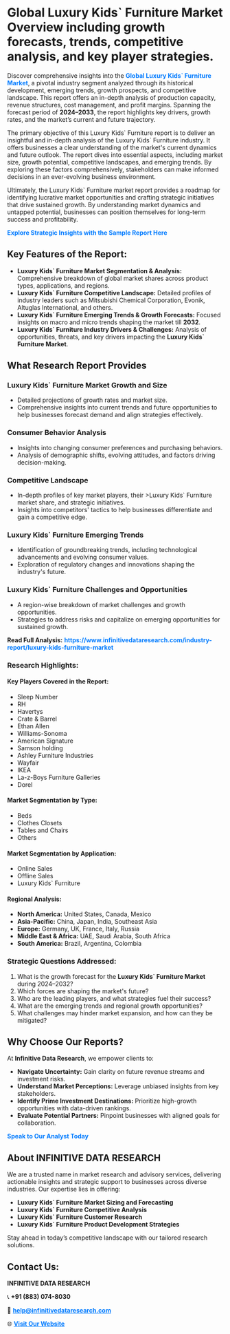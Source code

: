 <h1>Global Luxury Kids` Furniture Market Overview including growth forecasts, trends, competitive analysis, and key player strategies.</h1>
<p>
Discover comprehensive insights into the 
<a href="https://www.infinitivedataresearch.com/industry-report/luxury-kids-furniture-market" rel="dofollow" style="color: #007BFF; text-decoration: none;"><strong>Global Luxury Kids` Furniture Market</strong></a>, a pivotal industry segment analyzed through its historical development, emerging trends, growth prospects, and competitive landscape. This report offers an in-depth analysis of production capacity, revenue structures, cost management, and profit margins. Spanning the forecast period of <strong>2024–2033</strong>, the report highlights key drivers, growth rates, and the market’s current and future trajectory.
</p>
<p>
The primary objective of this Luxury Kids` Furniture report is to deliver an insightful and in-depth analysis of the Luxury Kids` Furniture industry. It offers businesses a clear understanding of the market's current dynamics and future outlook. The report dives into essential aspects, including market size, growth potential, competitive landscapes, and emerging trends. By exploring these factors comprehensively, stakeholders can make informed decisions in an ever-evolving business environment.
</p>
<p>
Ultimately, the Luxury Kids` Furniture market report provides a roadmap for identifying lucrative market opportunities and crafting strategic initiatives that drive sustained growth. By understanding market dynamics and untapped potential, businesses can position themselves for long-term success and profitability.
</p>
<p>
<a href="https://www.infinitivedataresearch.com/request-sample/reportId=101951" style="color: #007BFF; text-decoration: none;"><strong>Explore Strategic Insights with the Sample Report Here</strong></a>
</p>

<h2>Key Features of the Report:</h2>
<ul>
<li><strong>Luxury Kids` Furniture Market Segmentation & Analysis:</strong> Comprehensive breakdown of global market shares across product types, applications, and regions.</li>
<li><strong>Luxury Kids` Furniture Competitive Landscape:</strong> Detailed profiles of industry leaders such as Mitsubishi Chemical Corporation, Evonik, Altuglas International, and others.</li>
<li><strong>Luxury Kids` Furniture Emerging Trends & Growth Forecasts:</strong> Focused insights on macro and micro trends shaping the market till <strong>2032</strong>.</li>
<li><strong>Luxury Kids` Furniture Industry Drivers & Challenges:</strong> Analysis of opportunities, threats, and key drivers impacting the <strong>Luxury Kids` Furniture Market</strong>.</li>
</ul>

<h2>What Research Report Provides</h2>
<h3>Luxury Kids` Furniture Market Growth and Size</h3>
<ul>
<li>Detailed projections of growth rates and market size.</li>
<li>Comprehensive insights into current trends and future opportunities to help businesses forecast demand and align strategies effectively.</li>
</ul>

<h3>Consumer Behavior Analysis</h3>
<ul>
<li>Insights into changing consumer preferences and purchasing behaviors.</li>
<li>Analysis of demographic shifts, evolving attitudes, and factors driving decision-making.</li>
</ul>

<h3>Competitive Landscape</h3>
<ul>
<li>In-depth profiles of key market players, their >Luxury Kids` Furniture market share, and strategic initiatives.</li>
<li>Insights into competitors' tactics to help businesses differentiate and gain a competitive edge.</li>
</ul>

<h3>Luxury Kids` Furniture Emerging Trends</h3>
<ul>
<li>Identification of groundbreaking trends, including technological advancements and evolving consumer values.</li>
<li>Exploration of regulatory changes and innovations shaping the industry's future.</li>
</ul>

<h3>Luxury Kids` Furniture Challenges and Opportunities</h3>
<ul>
<li>A region-wise breakdown of market challenges and growth opportunities.</li>
<li>Strategies to address risks and capitalize on emerging opportunities for sustained growth.</li>
</ul>
<p><strong>Read Full Analysis:</strong> <a href="https://www.infinitivedataresearch.com/industry-report/luxury-kids-furniture-market" rel="dofollow" style="color: #007BFF; text-decoration: none;"><strong>https://www.infinitivedataresearch.com/industry-report/luxury-kids-furniture-market</strong></a></p>
<h3>Research Highlights:</h3>
<h4>Key Players Covered in the Report:</h4>
<ul><li>Sleep Number</li><li>RH</li><li>Havertys</li><li>Crate &amp; Barrel</li><li>Ethan Allen</li><li>Williams-Sonoma</li><li>American Signature</li><li>Samson holding</li><li>Ashley Furniture Industries</li><li>Wayfair</li><li>IKEA</li><li>La-z-Boys Furniture Galleries</li><li>Dorel</li></ul>
<h4>Market Segmentation by Type:</h4>
<ul><li>Beds</li><li>Clothes Closets</li><li>Tables and Chairs</li><li>Others</li></ul>
<h4>Market Segmentation by Application:</h4>
<ul><li>Online Sales</li><li>Offline Sales</li><li>Luxury Kids` Furniture</li></ul>

<h4>Regional Analysis:</h4>
<ul>
<li><strong>North America:</strong> United States, Canada, Mexico</li>
<li><strong>Asia-Pacific:</strong> China, Japan, India, Southeast Asia</li>
<li><strong>Europe:</strong> Germany, UK, France, Italy, Russia</li>
<li><strong>Middle East & Africa:</strong> UAE, Saudi Arabia, South Africa</li>
<li><strong>South America:</strong> Brazil, Argentina, Colombia</li>
</ul>

<h3>Strategic Questions Addressed:</h3>
<ol>
<li>What is the growth forecast for the <strong>Luxury Kids` Furniture Market</strong> during 2024–2032?</li>
<li>Which forces are shaping the market's future?</li>
<li>Who are the leading players, and what strategies fuel their success?</li>
<li>What are the emerging trends and regional growth opportunities?</li>
<li>What challenges may hinder market expansion, and how can they be mitigated?</li>
</ol>

<h2>Why Choose Our Reports?</h2>
<p>At <strong>Infinitive Data Research</strong>, we empower clients to:</p>
<ul>
<li><strong>Navigate Uncertainty:</strong> Gain clarity on future revenue streams and investment risks.</li>
<li><strong>Understand Market Perceptions:</strong> Leverage unbiased insights from key stakeholders.</li>
<li><strong>Identify Prime Investment Destinations:</strong> Prioritize high-growth opportunities with data-driven rankings.</li>
<li><strong>Evaluate Potential Partners:</strong> Pinpoint businesses with aligned goals for collaboration.</li>
</ul>
<p><a href="https://www.infinitivedataresearch.com/industry-report/luxury-kids-furniture-market" rel="dofollow" style="color: #007BFF; text-decoration: none;"><strong>Speak to Our Analyst Today</strong></a></p>

<h2>About INFINITIVE DATA RESEARCH</h2>
<p>We are a trusted name in market research and advisory services, delivering actionable insights and strategic support to businesses across diverse industries. Our expertise lies in offering:</p>
<ul>
<li><strong>Luxury Kids` Furniture Market Sizing and Forecasting</strong></li>
<li><strong>Luxury Kids` Furniture Competitive Analysis</strong></li>
<li><strong>Luxury Kids` Furniture Customer Research</strong></li>
<li><strong>Luxury Kids` Furniture Product Development Strategies</strong></li>
</ul>
<p>Stay ahead in today’s competitive landscape with our tailored research solutions.</p>

<h2>Contact Us:</h2>
<p><strong>INFINITIVE DATA RESEARCH</strong></p>
<p>📞 <strong>+91 (883) 074-8030</strong></p>
<p>📧 <strong><a href="mailto:help@infinitivedataresearch.com" style="color: #007BFF;">help@infinitivedataresearch.com</a></strong></p>
<p>🌐 <strong><a href="https://www.infinitivedataresearch.com" rel="dofollow" style="color: #007BFF;">Visit Our Website</a></strong></p>